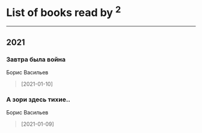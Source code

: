 # List of books read by [](https://plus.google.com/u/0/105111610427730505830/)<sup>2</sup>
---

## 2021

### Завтра была война
Борис Васильев
> [2021-01-10] 


### А зори здесь тихие..
Борис Васильев
> [2021-01-09] 



